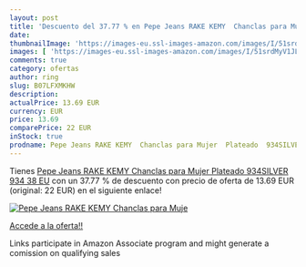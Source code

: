 ```yaml
---
layout: post
title: 'Descuento del 37.77 % en Pepe Jeans RAKE KEMY  Chanclas para Muje'
date: 
thumbnailImage: 'https://images-eu.ssl-images-amazon.com/images/I/51srdMyV1JL._SL200_.jpg'
images: [ 'https://images-eu.ssl-images-amazon.com/images/I/51srdMyV1JL._SL200_.jpg' ]
comments: true
category: ofertas
author: ring
slug: B07LFXMKHW
description:
actualPrice: 13.69 EUR
currency: EUR
price: 13.69
comparePrice: 22 EUR
inStock: true
prodname: Pepe Jeans RAKE KEMY  Chanclas para Mujer  Plateado  934SILVER 934   38 EU
---
```


Tienes [Pepe Jeans RAKE KEMY  Chanclas para Mujer  Plateado  934SILVER 934   38 EU](https://www.amazon.es/dp/B07LFXMKHW/?tag=tolees-21) con un 37.77 % de descuento con precio de oferta de 13.69 EUR (original: 22 EUR) en el siguiente enlace!

[![Pepe Jeans RAKE KEMY  Chanclas para Muje](https://images-eu.ssl-images-amazon.com/images/I/51srdMyV1JL._SL200_.jpg)](https://www.amazon.es/dp/B07LFXMKHW/?tag=tolees-21)

[Accede a la oferta!!](https://www.amazon.es/dp/B07LFXMKHW/?tag=tolees-21)

Links participate in Amazon Associate program and might generate a comission on qualifying sales



